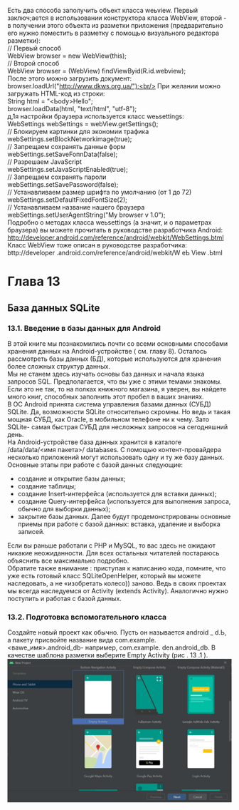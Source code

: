 Есть два способа заполучить объект класса weьview. Первый заключ;ается в использовании конструктора класса WebView, второй - в получении этого объекта из разметки приложения (предварительно его нужно поместить в разметку с помощью
визуального редактора разметки):<br/>
// Первый способ<br/>
WebView browser = new WebView(this);<br/>
// Второй способ<br/>
WebView browser = (WebView) findViewByid(R.id.webview);<br/>
После этого можно загрузить документ:<br/>
browser.loadUrl("http://www.dkws.org.ua/");<br/>
При желании можно загружать НТМL-код из строки:<br/>
String html = "<htrnl><Ьody><hl>Hello</hl></body></htrnl>";<br/>
browser.loadData(html, "text/html", "utf-8");<br/>
д,1я настройки браузера используется класс weьsettings:<br/>
WebSettings webSettings = webView.getSettings();<br/>
// Блокируем картинки для экономии трафика<br/>
webSettings.setBlockNetworkimage(true);<br/>
// Запрещаем сохранять данные форм<br/>
webSettings.setSaveFoпnData(false);<br/>
// Разрешаем JavaScript<br/>
webSettings.setJavaScriptEnaЬled(true);<br/>
// Запрещаем сохранять пароли<br/>
webSettings.setSavePassword(false);<br/>
// Устанавливаем размер шрифта по умолчанию (от 1 до 72)<br/>
webSettings.setDefaultFixedFontSize(2);<br/>
// Устанавливаем название нашего браузера<br/>
webSettings.setUserAgentString("My browser v 1.0");<br/>
Подробно о методах класса weьsettings (а значит, и о параметрах браузера) вы можете прочитать в руководстве разработчика Android:<br/>
http://developer.android.com/reference/android/webkit/WebSettings.btml<br/>
Класс WebView тоже описан в руководстве разработчика:<br/>
bttp://developer .android.com/reference/android/webkit/W еЬ View .Ьtml<br/>

# Глава 13
## База данных SQLite
### 13.1. Введение в базы данных для Android 
В этой книге мы познакомились почти со всеми основными способами хранения
данных на Android-ycтpoйcтвe ( см. главу 8). Осталось рассмотреть базы данных
(БД), которые используются для хранения более сложных структур данных.<br/>
Мы не станем здесь изучать основы баз данных и начала языка запросов SQL.
Предполагается, что вы уже с этими темами знакомы. Если это не так, то на полках
книжного магазина, я уверен, вы найдете много книг, способных заполнить этот
пробел в ваших знаниях.<br/>
В ОС Android принята система управления базами данных (СУБД) SQLite. Да, возможности SQLite относительно скромны. Но ведь и такая мощная СУБД, как
Oracle, в мобильном телефоне ни к чему. Зато SQLite- самая быстрая СУБД для
несложных запросов на сегодняшний день.<br/>
На Android-ycтpoйcтвe база данных хранится в каталоге /data/data/<имя пакета>/
dataЬases. С помощью контент-провайдера несколько приложений могут использовать одну и ту же базу данных.<br/>
Основные этапы при работе с базой данных следующие:<br/>
- создание и открытие базы данных;
- создание таблицы;
- создание Insеrt-интерфейса (используется для вставки данных);
- создание Quеrу-интерфейса (используется для выполнения запроса, обычно для
выборки данных);
- закрытие базы данных.
Далее будут продемонстрированы основные приемы при работе с базой данных:
вставка, удаление и выборка записей.<br/>

Если вы раньше работали с РНР и MySQL, то вас здесь не ожидают никакие неожиданности. Для всех остальных читателей постараюсь объяснить все максимально подробно. <br/>
Обратите также внимание : приступая к написанию кода, помните, что уже есть готовый класс SQLiteOpenНelper, который вы можете наследовать, а не «изобретать
колесо)) заново. Ведь в своих проектах мы всегда наследуемся от Activity (extends
Activity). Аналогично нужно поступить и работая с базой данных.<br/>
### 13.2. Подготовка вспомогательного класса
Создайте новый проект как обычно. Пусть он называется android _ d.Ь, а пакету присвойте название вида com.example.<вawe_имя>.android_db- например, com.example.
den.android_db. В качестве шаблона разметки выберите Empty Activity (рис . 13 .1 ). 
<img src="./img/рис-13-1.png" style="width:400; height:300">